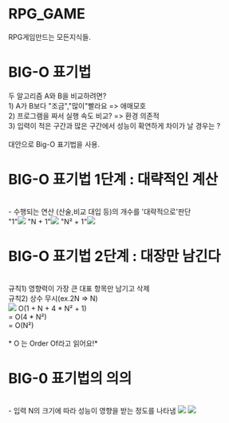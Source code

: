 # RPG_GAME
RPG게임만드는 모든지식들.


# BIG-O 표기법

두 알고리즘 A와 B을 비교하려면?<br/>
        1) A가 B보다 "조금","많이"빨라요 => 애매모호<br/>
        2) 프로그램을 짜서  실행 속도 비교? => 환경 의존적<br/>
        3) 입력이 적은 구간과 많은 구간에서 성능이 확연하게 차이가 날 경우는 ?<br/>
<br/>
대안으로 Big-O 표기법을 사용.
<br/>

# BIG-O 표기법 1단계 : 대략적인 계산

<br/>
- 수행되는 연산 (산술,비교 대입 등)의 개수를 '대략적으로'판단<br/>
 "1"<img src="https://user-images.githubusercontent.com/93961708/159437990-ce5731e9-2ea6-42b1-bd16-85372db8d5b8.png"/>
"N + 1"<img src="https://user-images.githubusercontent.com/93961708/159438258-403d4b1d-b01f-402d-8dbc-ad554fd4e764.png"/> 
"N² + 1"<img src="https://user-images.githubusercontent.com/93961708/159438434-f9c28004-3e89-4749-b796-5a82967fe287.png"/> 
<br/>

# BIG-O 표기법 2단계 : 대장만 남긴다

<br/>
규칙1) 영향력이 가장 큰 대표 항목만 남기고 삭제<br/>
규칙2) 상수 무시(ex.2N => N)<br/>
<img src="https://user-images.githubusercontent.com/93961708/159441456-57e647c2-cec2-45ce-87dd-5d77a2e7187f.png"/> O(1 + N + 4 * N² + 1)<br/>
                                                                                                                   = O(4 * N²)<br/>
                                                                                                                   = O(N²)<br/>
                                                                                                                   <br/>
                                                                                                                   * O 는 Order Of라고 읽어요!*
 
 <br/>
 
# BIG-0 표기법의 의의

<br/>
- 입력 N의 크기에 따라 성능이 영향을 받는 정도를 나타냄
<img src ="https://user-images.githubusercontent.com/93961708/159598965-5a4fc9a3-c908-4482-a2e3-22d22ca8984f.png"/>
<img src="https://user-images.githubusercontent.com/93961708/159598987-9be80ed2-325b-49f7-bb68-36504416f05e.png"/>


 
